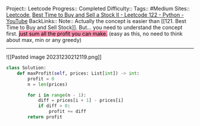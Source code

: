 Project:: Leetcode
Progress:: Completed
Difficulty:: 
Tags:: #Medium 
Sites:: [Leetcode](https://leetcode.com/problems/best-time-to-buy-and-sell-stock-ii/), [Best Time to Buy and Sell a Stock II - Leetcode 122 - Python - YouTube](https://www.youtube.com/watch?v=3SJ3pUkPQMc)
BackLinks:: 
Note:: Actually the concept is easier than [[121. Best Time to Buy and Sell Stock]]. But... you need to understand the concept first. <mark style="background: #FF5582A6;">just sum all the profit you can make.</mark> (easy as this, no need to think about max, min or any greedy)

---
![[Pasted image 20231230212119.png]]


```python
class Solution:
    def maxProfit(self, prices: List[int]) -> int:
        profit = 0
        n = len(prices)

        for i in range(n - 1):
            diff = prices[i + 1] - prices[i]
            if diff > 0:
                profit += diff
        return profit
```


